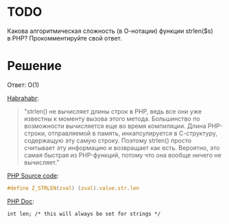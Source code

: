 # TODO
Какова алгоритмическая сложность (в О-нотации) функции strlen($s) в PHP? Прокомментируйте свой ответ.

# Решение
Ответ: O(1)

[Habrahabr](http://habrahabr.ru/company/mailru/blog/250861/): 
> "strlen() не вычисляет длины строк в PHP, ведь все они уже известны к моменту вызова этого метода. Большинство по возможности вычисляется еще во время компиляции. Длина PHP-строки, отправляемой в память, инкапсулируется в С-структуру, содержащую эту самую строку. Поэтому strlen() просто считывает эту информацию и возвращает как есть. Вероятно, это самая быстрая из PHP-функций, потому что она вообще ничего не вычисляет."

[PHP Source code](http://lxr.php.net/xref/PHP_5_4/Zend/zend_operators.h):
```c
#define Z_STRLEN(zval) (zval).value.str.len
```

[PHP Doc](http://php.net/manual/ru/internals2.variables.intro.php):
```
int len; /* this will always be set for strings */
```